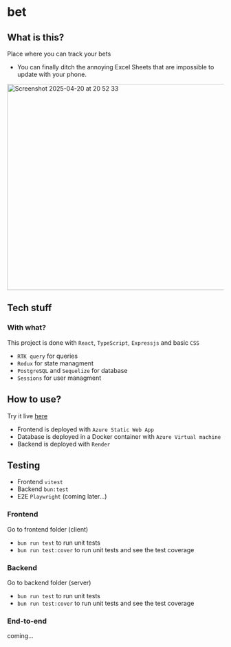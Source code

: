 # bet

## What is this?

Place where you can track your bets
- You can finally ditch the annoying Excel Sheets that are impossible to update with your phone.
<img alt="Screenshot 2025-04-20 at 20 52 33" src="https://github.com/user-attachments/assets/b6250091-7780-448f-a185-9ee59491a8aa" width="1412" height='480' />

## Tech stuff

### With what?

This project is done with `React`, `TypeScript`, `Expressjs` and basic `CSS`
- `RTK query` for queries
- `Redux` for state managment
- `PostgreSQL` and `Sequelize` for database
- `Sessions` for user managment

## How to use?
Try it live <a href='https://blue-mud-099cac403.6.azurestaticapps.net/'>here</a>
- Frontend is deployed with `Azure Static Web App`
- Database is deployed in a Docker container with `Azure Virtual machine`
- Backend is deployed with `Render`


## Testing
- Frontend `vitest`
- Backend `bun:test`
- E2E `Playwright` (coming later...)

### Frontend
Go to frontend folder (client)
- `bun run test` to run unit tests
- `bun run test:cover` to run unit tests and see the test coverage

### Backend
Go to backend folder (server)
- `bun run test` to run unit tests
- `bun run test:cover` to run unit tests and see the test coverage

### End-to-end
coming...
